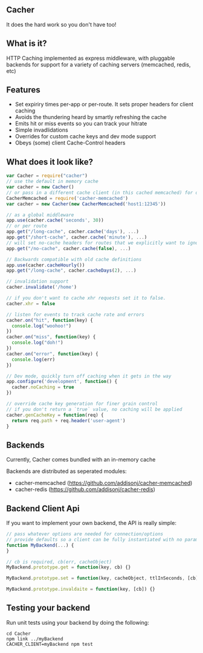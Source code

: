 ## Cacher
It does the hard work so you don't have too!

## What is it?
HTTP Caching implemented as express middleware, with pluggable backends for support for a variety of caching servers (memcached, redis, etc)

## Features
- Set expiriry times per-app or per-route. It sets proper headers for client caching
- Avoids the thundering heard by smartly refreshing the cache
- Emits hit or miss events so you can track your hitrate
- Simple invadlidations
- Overrides for custom cache keys and dev mode support
- Obeys (some) client Cache-Control headers

## What does it look like?
``` JavaScript
var Cacher = require("cacher")
// use the default in memory cache
var cacher = new Cacher()
// or pass in a different cache client (in this cached memcached) for different backend support
CacherMemcached = require('cacher-memcached')
var cacher = new Cacher(new CacherMemcached('host1:12345'))

// as a global middleware
app.use(cacher.cache('seconds', 30))
// or per route
app.get("/long-cache", cacher.cache('days'), ...)
app.get("/short-cache", cacher.cache('minute'), ...)
// will set no-cache headers for routes that we explicitly want to ignore caching on
app.get("/no-cache", cacher.cache(false), ...)

// Backwards compatible with old cache definitions
app.use(cacher.cacheHourly())
app.get("/long-cache", cacher.cacheDays(2), ...)

// invalidation support
cacher.invalidate('/home')

// if you don't want to cache xhr requests set it to false.
cacher.xhr = false

// listen for events to track cache rate and errors
cacher.on("hit", function(key) {
  console.log("woohoo!")
})
cacher.on("miss", function(key) {
  console.log("doh!")
})
cacher.on("error", function(key) {
  console.log(err)
})

// Dev mode, quickly turn off caching when it gets in the way
app.configure('development', function() {
  cacher.noCaching = true
})

// override cache key generation for finer grain control
// if you don't return a `true` value, no caching will be applied
cacher.genCacheKey = function(req) {
  return req.path + req.header('user-agent')
}
```

## Backends
Currently, Cacher comes bundled with an in-memory cache

Backends are distributed as seperated modules:
- cacher-memcached (https://github.com/addisonj/cacher-memcached)
- cacher-redis (https://github.com/addisonj/cacher-redis)


## Backend Client Api
If you want to implement your own backend, the API is really simple:

```JavaScript
// pass whatever options are needed for connection/options
// provide defaults so a client can be fully instantiated with no parameters
function MyBackend(...) {
}

// cb is required, cb(err, cacheObject)
MyBackend.prototype.get = function(key, cb) {}

MyBackend.prototype.set = function(key, cacheObject, ttlInSeconds, [cb]) {}

MyBackend.prototype.invaldaite = function(key, [cb]) {}
```

## Testing your backend
Run unit tests using your backend by doing the following:
```Shell
cd Cacher
npm link ../myBackend
CACHER_CLIENT=myBackend npm test
```
